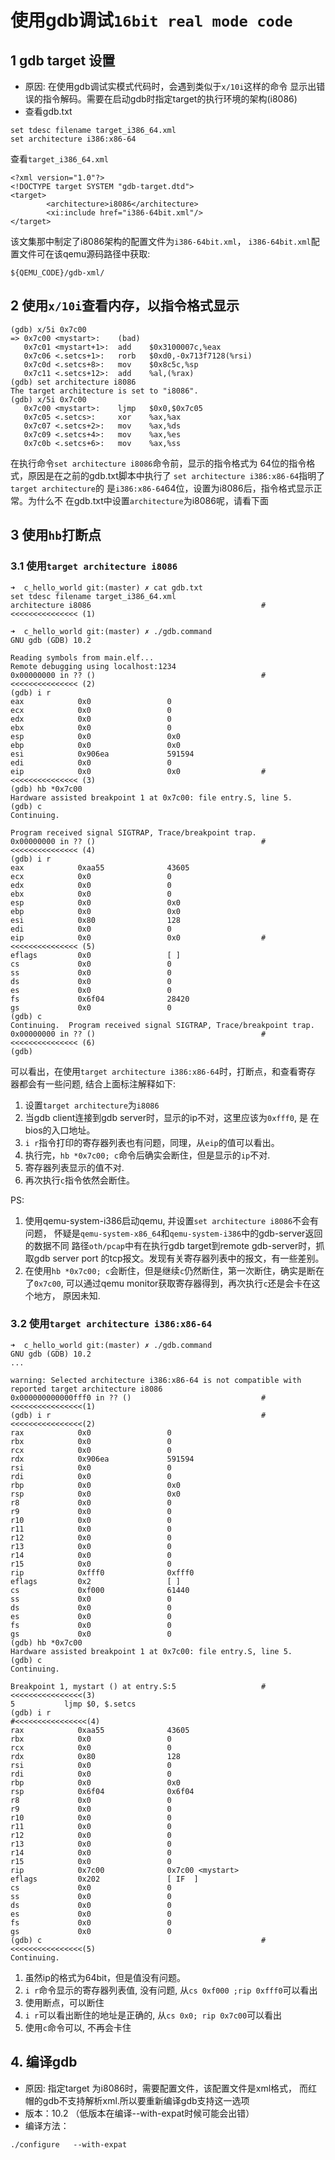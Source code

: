 # 使用gdb调试`16bit real mode code`
## 1 gdb target 设置
* 原因: 在使用gdb调试实模式代码时，会遇到类似于`x/10i`这样的命令
显示出错误的指令解码。需要在启动gdb时指定target的执行环境的架构(i8086)
* 查看gdb.txt

```
set tdesc filename target_i386_64.xml
set architecture i386:x86-64
```
查看`target_i386_64.xml`
```
<?xml version="1.0"?>
<!DOCTYPE target SYSTEM "gdb-target.dtd">
<target>
        <architecture>i8086</architecture>
        <xi:include href="i386-64bit.xml"/>
</target>
```
该文集那中制定了i8086架构的配置文件为`i386-64bit.xml`，
`i386-64bit.xml`配置文件可在该qemu源码路径中获取:
```
${QEMU_CODE}/gdb-xml/
```
## 2 使用`x/10i`查看内存，以指令格式显示
```
(gdb) x/5i 0x7c00
=> 0x7c00 <mystart>:    (bad)
   0x7c01 <mystart+1>:  add    $0x3100007c,%eax
   0x7c06 <.setcs+1>:   rorb   $0xd0,-0x713f7128(%rsi)
   0x7c0d <.setcs+8>:   mov    $0x8c5c,%sp
   0x7c11 <.setcs+12>:  add    %al,(%rax)
(gdb) set architecture i8086
The target architecture is set to "i8086".
(gdb) x/5i 0x7c00
   0x7c00 <mystart>:    ljmp   $0x0,$0x7c05
   0x7c05 <.setcs>:     xor    %ax,%ax
   0x7c07 <.setcs+2>:   mov    %ax,%ds
   0x7c09 <.setcs+4>:   mov    %ax,%es
   0x7c0b <.setcs+6>:   mov    %ax,%ss
```
在执行命令`set architecture i8086`命令前，显示的指令格式为
64位的指令格式，原因是在之前的gdb.txt脚本中执行了
`set architecture i386:x86-64`指明了`target architecture`的
是`i386:x86-64`64位，设置为i8086后，指令格式显示正常。为什么不
在gdb.txt中设置`architecture`为i8086呢，请看下面

## 3 使用`hb`打断点

### 3.1 使用`target architecture i8086`

```
➜  c_hello_world git:(master) ✗ cat gdb.txt
set tdesc filename target_i386_64.xml
architecture i8086                                      #<<<<<<<<<<<<<<< (1)

➜  c_hello_world git:(master) ✗ ./gdb.command
GNU gdb (GDB) 10.2

Reading symbols from main.elf...
Remote debugging using localhost:1234
0x00000000 in ?? ()                                     #<<<<<<<<<<<<<<< (2)
(gdb) i r
eax            0x0                 0
ecx            0x0                 0
edx            0x0                 0
ebx            0x0                 0
esp            0x0                 0x0
ebp            0x0                 0x0
esi            0x906ea             591594
edi            0x0                 0
eip            0x0                 0x0                  #<<<<<<<<<<<<<<< (3)
(gdb) hb *0x7c00
Hardware assisted breakpoint 1 at 0x7c00: file entry.S, line 5.
(gdb) c
Continuing.

Program received signal SIGTRAP, Trace/breakpoint trap.
0x00000000 in ?? ()                                     #<<<<<<<<<<<<<<< (4)
(gdb) i r
eax            0xaa55              43605
ecx            0x0                 0
edx            0x0                 0
ebx            0x0                 0
esp            0x0                 0x0
ebp            0x0                 0x0
esi            0x80                128
edi            0x0                 0
eip            0x0                 0x0                  #<<<<<<<<<<<<<<< (5)
eflags         0x0                 [ ]
cs             0x0                 0
ss             0x0                 0
ds             0x0                 0
es             0x0                 0
fs             0x6f04              28420
gs             0x0                 0
(gdb) c
Continuing.  Program received signal SIGTRAP, Trace/breakpoint trap.
0x00000000 in ?? ()                                     #<<<<<<<<<<<<<<< (6)
(gdb)
```
可以看出，在使用`target architecture i386:x86-64`时，打断点，和查看寄存
器都会有一些问题, 结合上面标注解释如下:

1. 设置`target architecture`为`i8086`
2. 当gdb client连接到gdb server时，显示的ip不对，这里应该为`0xfff0`, 是
在bios的入口地址。
3. `i r`指令打印的寄存器列表也有问题，同理，从`eip`的值可以看出。
4. 执行完，`hb *0x7c00; c`命令后确实会断住，但是显示的`ip`不对.
5. 寄存器列表显示的值不对.
6. 再次执行`c`指令依然会断住。

PS: 
1. 使用qemu-system-i386启动qemu, 并设置`set architecture i8086`不会有问题，
怀疑是`qemu-system-x86_64`和`qemu-system-i386`中的gdb-server返回的数据不同
路径`oth/pcap`中有在执行gdb target到remote gdb-server时，抓取gdb server port
的tcp报文。发现有关寄存器列表中的报文，有一些差别。
2. 在使用`hb *0x7c00; c`会断住，但是继续`c`仍然断住，第一次断住，确实是断在
了`0x7c00`, 可以通过qemu monitor获取寄存器得到，再次执行`c`还是会卡在这个地方，
原因未知.

### 3.2 使用`target architecture i386:x86-64`

```
➜  c_hello_world git:(master) ✗ ./gdb.command
GNU gdb (GDB) 10.2
...

warning: Selected architecture i386:x86-64 is not compatible with reported target architecture i8086
0x000000000000fff0 in ?? ()                             #<<<<<<<<<<<<<<<<(1)
(gdb) i r                                               #<<<<<<<<<<<<<<<<(2)
rax            0x0                 0
rbx            0x0                 0
rcx            0x0                 0
rdx            0x906ea             591594
rsi            0x0                 0
rdi            0x0                 0
rbp            0x0                 0x0
rsp            0x0                 0x0
r8             0x0                 0
r9             0x0                 0
r10            0x0                 0
r11            0x0                 0
r12            0x0                 0
r13            0x0                 0
r14            0x0                 0
r15            0x0                 0
rip            0xfff0              0xfff0
eflags         0x2                 [ ]
cs             0xf000              61440
ss             0x0                 0
ds             0x0                 0
es             0x0                 0
fs             0x0                 0
gs             0x0                 0
(gdb) hb *0x7c00
Hardware assisted breakpoint 1 at 0x7c00: file entry.S, line 5.
(gdb) c
Continuing.

Breakpoint 1, mystart () at entry.S:5                   #<<<<<<<<<<<<<<<<(3)
5           ljmp $0, $.setcs
(gdb) i r
#<<<<<<<<<<<<<<<<(4)
rax            0xaa55              43605
rbx            0x0                 0
rcx            0x0                 0
rdx            0x80                128
rsi            0x0                 0
rdi            0x0                 0
rbp            0x0                 0x0
rsp            0x6f04              0x6f04
r8             0x0                 0
r9             0x0                 0
r10            0x0                 0
r11            0x0                 0
r12            0x0                 0
r13            0x0                 0
r14            0x0                 0
r15            0x0                 0
rip            0x7c00              0x7c00 <mystart>
eflags         0x202               [ IF  ]
cs             0x0                 0
ss             0x0                 0
ds             0x0                 0
es             0x0                 0
fs             0x0                 0
gs             0x0                 0
(gdb) c                                                 #<<<<<<<<<<<<<<<<(5)
Continuing.

```
1. 虽然ip的格式为64bit，但是值没有问题。
2. `i r`命令显示的寄存器列表值, 没有问题, 从`cs 0xf000 ;rip 0xfff0`可以看出
3. 使用断点，可以断住
4. `i r`可以看出断住的地址是正确的, 从`cs 0x0; rip 0x7c00`可以看出
5. 使用`c`命令可以, 不再会卡住

## 4. 编译gdb

* 原因: 指定target 为i8086时，需要配置文件，该配置文件是xml格式，
而红帽的gdb不支持解析xml.所以要重新编译gdb支持这一选项
* 版本：10.2 （低版本在编译--with-expat时候可能会出错）
* 编译方法：
```
./configure   --with-expat
```

